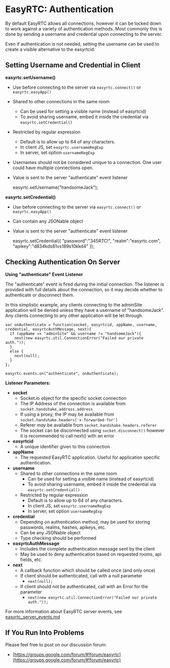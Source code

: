 EasyRTC: Authentication
=======================

By default EasyRTC allows all connections, however it can be locked down to work against a variety of authentication methods. Most commonly this is done by sending a username and credential upon connecting to the server.

Even if authentication is not needed, setting the username can be used to create a visible alternative to the easyrtcid.

Setting Username and Credential in Client
-----------------------------------------

**easyrtc.setUsername()**

 - Use before connecting to the server via `easyrtc.connect()` or `easyrtc.easyApp()`
 - Shared to other connections in the same room
   - Can be used for setting a visible name (instead of easyrtcid)
   - To avoid sharing username, embed it inside the credential via `easyrtc.setCredential()`
 - Restricted by regular expression
   - Default is to allow up to 64 of any characters. 
   - In client JS, set `easyrtc.usernameRegExp`
   - In server, set option `usernameRegExp`
 - Usernames should not be considered unique to a connection. One user could have multiple connections open. 
 - Value is sent to the server "authenticate" event listener  


    easyrtc.setUsername("handsomeJack");


**easyrtc.setCredential()**

 - Use before connecting to the server via `easyrtc.connect()` or `easyrtc.easyApp()`
 - Can contain any JSONable object
 - Value is sent to the server "authenticate" event listener  


    easyrtc.setCredential({
      "password":"345RTC!",
      "realm":"easyrtc.com",
      "apikey":"d834kds81vs189s10kkd4"
    });


Checking Authentication On Server
---------------------------------

**Using "authenticate" Event Listener**

The "authenticate" event is fired during the initial connection. The listener is provided with full details about the connection, so it may decide whether to authenticate or disconnect them.

In this simplistic example, any clients connecting to the adminSite application will be denied unless they have a username of "handsomeJack". Any clients connecting to any other application will be let through.


    var onAuthenticate = function(socket, easyrtcid, appName, username, credential, easyrtcAuthMessage, next){
      if (appName == "adminSite" && username != "handsomeJack"){
        next(new easyrtc.util.ConnectionError("Failed our private auth."));
      }
      else {
        next(null);
      }
    };
    
    easyrtc.events.on("authenticate", onAuthenticate);

 
**Listener Parameters:**

 - **socket**
   - Socket.io object for the specific socket connection 
   - The IP Address of the connection is available from `socket.handshake.address.address`
   - If using a proxy, the IP may be available from `socket.handshake.headers['x-forwarded-for']`
   - Referer *may* be available from `socket.handshake.headers.referer`
   - The socket can be disconnected using `socket.disconnect()` however it is recommended to call next() with an error
 - **easyrtcid**
   - A unique identifier given to this connection
 - **appName**
   - The requested EasyRTC application. Useful for application specific authentication.
 - **username**
   - Shared to other connections in the same room
     - Can be used for setting a visible name (instead of easyrtcid)
     - To avoid sharing username, embed it inside the credential via `easyrtc.setCredential()`
   - Restricted by regular expression
     - Default is to allow up to 64 of any characters. 
     - In client JS, set `easyrtc.usernameRegExp`
     - In server, set option `usernameRegExp`
 - **credential**
   - Depending on authentication method, may be used for storing passwords, realms, hashes, apikeys, etc. 
   - Can be any JSONable object
   - Type checking should be performed 
 - **easyrtcAuthMessage**
   - Includes the complete authentication message sent by the client
   - May be used to deny authentication based on requested rooms, api fields, etc. 
 - **next**
   - A callback function which should be called once (and only once)
   - If client should be authenticated, call with a null parameter
     - `next(null);`
   - If client should not be authenticated, call with an Error for the parameter
     - `next(new easyrtc.util.ConnectionError("Failed our private auth."));`    

For more information about EasyRTC server events, see [easyrtc_server_events.md](easyrtc_server_events.md)


If You Run Into Problems
------------------------
Please feel free to post on our discussion forum:

 - [https://groups.google.com/forum/#!forum/easyrtc](https://groups.google.com/forum/#!forum/easyrtc)
